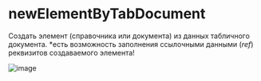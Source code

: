 # newElementByTabDocument
Создать элемент (справочника или документа) из данных табличного документа.
*есть возможность заполнения ссылочными данными (_ref_) реквизитов создаваемого элемента!

![image](https://github.com/KistanovSerhii/newElementByTabDocument/assets/28355711/c21b0bbb-759a-4ad5-8d69-64a159e1f128)
